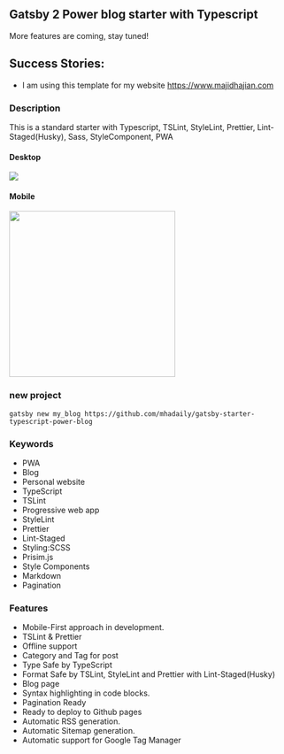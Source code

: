 ## Gatsby 2 Power blog starter with Typescript
More features are coming, stay tuned! 

## Success Stories:
- I am using this template for my website https://www.majidhajian.com

### Description
This is a standard starter with Typescript, TSLint, StyleLint, Prettier, Lint-Staged(Husky), Sass, StyleComponent, PWA

#### Desktop
<img src="https://raw.githubusercontent.com/mhadaily/gatsby-starter-typescript-power-blog/master/desktop.png">

#### Mobile
<img src="https://raw.githubusercontent.com/mhadaily/gatsby-starter-typescript-power-blog/master/mobile.png" width="300px">

### new project
```
gatsby new my_blog https://github.com/mhadaily/gatsby-starter-typescript-power-blog
```

### Keywords
  - PWA
  - Blog
  - Personal website
  - TypeScript
  - TSLint
  - Progressive web app
  - StyleLint
  - Prettier
  - Lint-Staged
  - Styling:SCSS
  - Prisim.js
  - Style Components
  - Markdown
  - Pagination

### Features
  - Mobile-First approach in development.
  - TSLint & Prettier
  - Offline support
  - Category and Tag for post
  - Type Safe by TypeScript
  - Format Safe by TSLint, StyleLint and Prettier with Lint-Staged(Husky)
  - Blog page
  - Syntax highlighting in code blocks.
  - Pagination Ready
  - Ready to deploy to Github pages
  - Automatic RSS generation.
  - Automatic Sitemap generation.
  - Automatic support for Google Tag Manager

